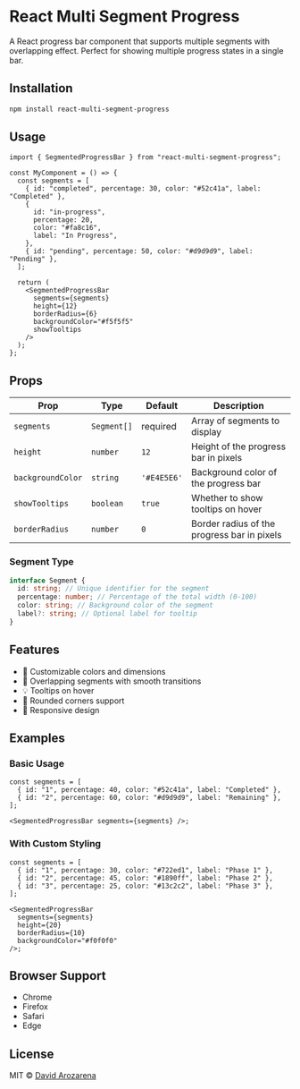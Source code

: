 # React Multi Segment Progress

A React progress bar component that supports multiple segments with overlapping effect. Perfect for showing multiple progress states in a single bar.

## Installation

```bash
npm install react-multi-segment-progress
```

## Usage

```tsx
import { SegmentedProgressBar } from "react-multi-segment-progress";

const MyComponent = () => {
  const segments = [
    { id: "completed", percentage: 30, color: "#52c41a", label: "Completed" },
    {
      id: "in-progress",
      percentage: 20,
      color: "#fa8c16",
      label: "In Progress",
    },
    { id: "pending", percentage: 50, color: "#d9d9d9", label: "Pending" },
  ];

  return (
    <SegmentedProgressBar
      segments={segments}
      height={12}
      borderRadius={6}
      backgroundColor="#f5f5f5"
      showTooltips
    />
  );
};
```

## Props

| Prop              | Type        | Default     | Description                                 |
| ----------------- | ----------- | ----------- | ------------------------------------------- |
| `segments`        | `Segment[]` | required    | Array of segments to display                |
| `height`          | `number`    | `12`        | Height of the progress bar in pixels        |
| `backgroundColor` | `string`    | `'#E4E5E6'` | Background color of the progress bar        |
| `showTooltips`    | `boolean`   | `true`      | Whether to show tooltips on hover           |
| `borderRadius`    | `number`    | `0`         | Border radius of the progress bar in pixels |

### Segment Type

```typescript
interface Segment {
  id: string; // Unique identifier for the segment
  percentage: number; // Percentage of the total width (0-100)
  color: string; // Background color of the segment
  label?: string; // Optional label for tooltip
}
```

## Features

- 🎨 Customizable colors and dimensions
- 🔄 Overlapping segments with smooth transitions
- 💡 Tooltips on hover
- 🎯 Rounded corners support
- 📱 Responsive design

## Examples

### Basic Usage

```tsx
const segments = [
  { id: "1", percentage: 40, color: "#52c41a", label: "Completed" },
  { id: "2", percentage: 60, color: "#d9d9d9", label: "Remaining" },
];

<SegmentedProgressBar segments={segments} />;
```

### With Custom Styling

```tsx
const segments = [
  { id: "1", percentage: 30, color: "#722ed1", label: "Phase 1" },
  { id: "2", percentage: 45, color: "#1890ff", label: "Phase 2" },
  { id: "3", percentage: 25, color: "#13c2c2", label: "Phase 3" },
];

<SegmentedProgressBar
  segments={segments}
  height={20}
  borderRadius={10}
  backgroundColor="#f0f0f0"
/>;
```

## Browser Support

- Chrome
- Firefox
- Safari
- Edge

## License

MIT © [David Arozarena](https://github.com/darozarena)
